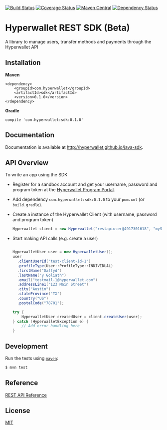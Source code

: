 [![Build Status](https://travis-ci.org/hyperwallet/java-sdk.png?branch=master)](https://travis-ci.org/hyperwallet/java-sdk)
[![Coverage Status](https://coveralls.io/repos/github/hyperwallet/java-sdk/badge.svg?branch=master)](https://coveralls.io/github/hyperwallet/java-sdk?branch=master)
[![Maven Central](https://img.shields.io/maven-central/v/com.hyperwallet/sdk.svg?maxAge=2592000)]()
[![Dependency Status](https://www.versioneye.com/user/projects/57730239752cd1004c595642/badge.svg?style=flat-square)](https://www.versioneye.com/user/projects/57730239752cd1004c595642)

Hyperwallet REST SDK (Beta)
===========================

A library to manage users, transfer methods and payments through the Hyperwallet API


Installation
------------

**Maven**
```
<dependency>
    <groupId>com.hyperwallet</groupId>
    <artifactId>sdk</artifactId>
    <version>0.1.0</version>
</dependency>
```

**Gradle**
```
compile 'com.hyperwallet:sdk:0.1.0'
```

Documentation
-------------

Documentation is available at http://hyperwallet.github.io/java-sdk.


API Overview
------------

To write an app using the SDK

* Register for a sandbox account and get your username, password and program token at the [Hyperwallet Program Portal](https://portal.hyperwallet.com).
* Add dependency `com.hyperwallet:sdk:0.1.0` to your `pom.xml` (or `build.gradle`).

* Create a instance of the Hyperwallet Client (with username, password and program token)
  ```java
  Hyperwallet client = new Hyperwallet("restapiuser@4917301618", "mySecurePassword!", "prg-645fc30d-83ed-476c-a412-32c82738a20e");
  ```
* Start making API calls (e.g. create a user)
  ```java

  HyperwalletUser user = new HyperwalletUser();
  user
    .clientUserId("test-client-id-1")
    .profileType(User::ProfileType::INDIVIDUAL)
    .firstName("Daffyd")
    .lastName("y Goliath")
    .email("testmail-1@hyperwallet.com")
    .addressLine1("123 Main Street")
    .city("Austin")
    .stateProvince("TX")
    .country("US")
    .postalCode("78701");

  try {
      HyperwalletUser createdUser = client.createUser(user);
  } catch (HyperwalletException e) {
      // Add error handling here
  }
  ```


Development
-----------

Run the tests using [`maven`](https://maven.apache.org/):

```bash
$ mvn test
```


Reference
---------

[REST API Reference](https://sandbox.hyperwallet.com/developer-portal/#/docs)


License
-------

[MIT](https://raw.githubusercontent.com/hyperwallet/java-sdk/master/LICENSE)
